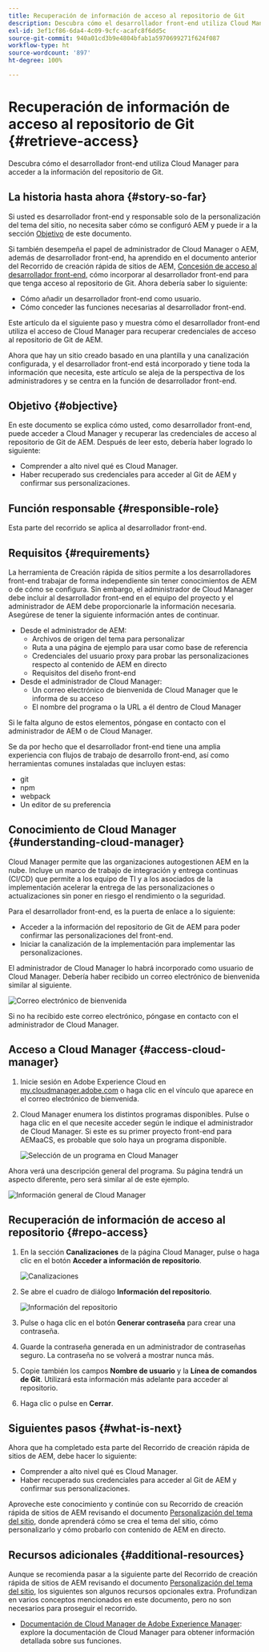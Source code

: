 ```yaml
---
title: Recuperación de información de acceso al repositorio de Git
description: Descubra cómo el desarrollador front-end utiliza Cloud Manager para acceder a la información del repositorio de Git.
exl-id: 3ef1cf86-6da4-4c09-9cfc-acafc8f6dd5c
source-git-commit: 940a01cd3b9e4804bfab1a5970699271f624f087
workflow-type: ht
source-wordcount: '897'
ht-degree: 100%

---
```


# Recuperación de información de acceso al repositorio de Git {#retrieve-access}

Descubra cómo el desarrollador front-end utiliza Cloud Manager para acceder a la información del repositorio de Git.

## La historia hasta ahora {#story-so-far}

Si usted es desarrollador front-end y responsable solo de la personalización del tema del sitio, no necesita saber cómo se configuró AEM y puede ir a la sección [Objetivo](#objective) de este documento.

Si también desempeña el papel de administrador de Cloud Manager o AEM, además de desarrollador front-end, ha aprendido en el documento anterior del Recorrido de creación rápida de sitios de AEM, [Concesión de acceso al desarrollador front-end,](grant-access.md) cómo incorporar al desarrollador front-end para que tenga acceso al repositorio de Git. Ahora debería saber lo siguiente:

* Cómo añadir un desarrollador front-end como usuario.
* Cómo conceder las funciones necesarias al desarrollador front-end.

Este artículo da el siguiente paso y muestra cómo el desarrollador front-end utiliza el acceso de Cloud Manager para recuperar credenciales de acceso al repositorio de Git de AEM.

Ahora que hay un sitio creado basado en una plantilla y una canalización configurada, y el desarrollador front-end está incorporado y tiene toda la información que necesita, este artículo se aleja de la perspectiva de los administradores y se centra en la función de desarrollador front-end.

## Objetivo {#objective}

En este documento se explica cómo usted, como desarrollador front-end, puede acceder a Cloud Manager y recuperar las credenciales de acceso al repositorio de Git de AEM. Después de leer esto, debería haber logrado lo siguiente:

* Comprender a alto nivel qué es Cloud Manager.
* Haber recuperado sus credenciales para acceder al Git de AEM y confirmar sus personalizaciones.

## Función responsable {#responsible-role}

Esta parte del recorrido se aplica al desarrollador front-end.

## Requisitos  {#requirements}

La herramienta de Creación rápida de sitios permite a los desarrolladores front-end trabajar de forma independiente sin tener conocimientos de AEM o de cómo se configura. Sin embargo, el administrador de Cloud Manager debe incluir al desarrollador front-end en el equipo del proyecto y el administrador de AEM debe proporcionarle la información necesaria. Asegúrese de tener la siguiente información antes de continuar.

* Desde el administrador de AEM:
   * Archivos de origen del tema para personalizar
   * Ruta a una página de ejemplo para usar como base de referencia
   * Credenciales del usuario proxy para probar las personalizaciones respecto al contenido de AEM en directo
   * Requisitos del diseño front-end
* Desde el administrador de Cloud Manager:
   * Un correo electrónico de bienvenida de Cloud Manager que le informa de su acceso
   * El nombre del programa o la URL a él dentro de Cloud Manager

Si le falta alguno de estos elementos, póngase en contacto con el administrador de AEM o de Cloud Manager.

Se da por hecho que el desarrollador front-end tiene una amplia experiencia con flujos de trabajo de desarrollo front-end, así como herramientas comunes instaladas que incluyen estas:

* git
* npm
* webpack
* Un editor de su preferencia

## Conocimiento de Cloud Manager {#understanding-cloud-manager}

Cloud Manager permite que las organizaciones autogestionen AEM en la nube. Incluye un marco de trabajo de integración y entrega continuas (CI/CD) que permite a los equipo de TI y a los asociados de la implementación acelerar la entrega de las personalizaciones o actualizaciones sin poner en riesgo el rendimiento o la seguridad.

Para el desarrollador front-end, es la puerta de enlace a lo siguiente:

* Acceder a la información del repositorio de Git de AEM para poder confirmar las personalizaciones del front-end.
* Iniciar la canalización de la implementación para implementar las personalizaciones.

El administrador de Cloud Manager lo habrá incorporado como usuario de Cloud Manager. Debería haber recibido un correo electrónico de bienvenida similar al siguiente.

![Correo electrónico de bienvenida](assets/welcome-email.png)

Si no ha recibido este correo electrónico, póngase en contacto con el administrador de Cloud Manager.

## Acceso a Cloud Manager {#access-cloud-manager}

1. Inicie sesión en Adobe Experience Cloud en [my.cloudmanager.adobe.com](https://my.cloudmanager.adobe.com/) o haga clic en el vínculo que aparece en el correo electrónico de bienvenida.

1. Cloud Manager enumera los distintos programas disponibles. Pulse o haga clic en el que necesite acceder según le indique el administrador de Cloud Manager. Si este es su primer proyecto front-end para AEMaaCS, es probable que solo haya un programa disponible.

   ![Selección de un programa en Cloud Manager](assets/cloud-manager-select-program.png)

Ahora verá una descripción general del programa. Su página tendrá un aspecto diferente, pero será similar al de este ejemplo.

![Información general de Cloud Manager](assets/cloud-manager-overview.png)

## Recuperación de información de acceso al repositorio  {#repo-access}

1. En la sección **Canalizaciones** de la página Cloud Manager, pulse o haga clic en el botón **Acceder a información de repositorio**.

   ![Canalizaciones](assets/pipelines-repo-info.png)

1. Se abre el cuadro de diálogo **Información del repositorio**.

   ![Información del repositorio](assets/repo-info.png)

1. Pulse o haga clic en el botón **Generar contraseña** para crear una contraseña.

1. Guarde la contraseña generada en un administrador de contraseñas seguro. La contraseña no se volverá a mostrar nunca más.

1. Copie también los campos **Nombre de usuario** y la **Línea de comandos de Git**. Utilizará esta información más adelante para acceder al repositorio.

1. Haga clic o pulse en **Cerrar**.

## Siguientes pasos {#what-is-next}

Ahora que ha completado esta parte del Recorrido de creación rápida de sitios de AEM, debe hacer lo siguiente:

* Comprender a alto nivel qué es Cloud Manager.
* Haber recuperado sus credenciales para acceder al Git de AEM y confirmar sus personalizaciones.

Aproveche este conocimiento y continúe con su Recorrido de creación rápida de sitios de AEM revisando el documento [Personalización del tema del sitio,](customize-theme.md) donde aprenderá cómo se crea el tema del sitio, cómo personalizarlo y cómo probarlo con contenido de AEM en directo.

## Recursos adicionales {#additional-resources}

Aunque se recomienda pasar a la siguiente parte del Recorrido de creación rápida de sitios de AEM revisando el documento [Personalización del tema del sitio,](customize-theme.md) los siguientes son algunos recursos opcionales extra. Profundizan en varios conceptos mencionados en este documento, pero no son necesarios para proseguir el recorrido.

* [Documentación de Cloud Manager de Adobe Experience Manager](https://experienceleague.adobe.com/docs/experience-manager-cloud-manager/using/introduction-to-cloud-manager.html?lang=es): explore la documentación de Cloud Manager para obtener información detallada sobre sus funciones.
